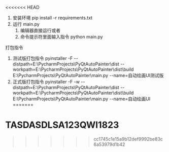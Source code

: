 <<<<<<< HEAD
1. 安装环境
    pip install -r requirements.txt
2. 运行 main.py
   1. 编辑器直接运行或者
   2. 命令提示符里面输入指令 python main.py

打包指令
1. 测试版打包指令
    pyinstaller -F --distpath=E:\PycharmProjects\PyQtAutoPainter\dist --workpath=E:\PycharmProjects\PyQtAutoPainter\dist\build E:\PycharmProjects\PyQtAutoPainter\main.py --name=自动绘画UI测试版
2. 正式版打包指令
    pyinstaller -F -w --distpath=E:\PycharmProjects\PyQtAutoPainter\dist --workpath=E:\PycharmProjects\PyQtAutoPainter\dist\build E:\PycharmProjects\PyQtAutoPainter\main.py --name=自动绘画UI
=======
# TASDASDLSA123QWI1823
>>>>>>> cc1745c1e15a9b12def9992be83c6a53979d1b42
